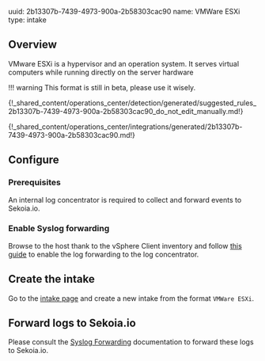 uuid: 2b13307b-7439-4973-900a-2b58303cac90
name: VMWare ESXi
type: intake

## Overview

VMware ESXi is a hypervisor and an operation system. It serves virtual computers while running directly on the server hardware

!!! warning
    This format is still in beta, please use it wisely.


{!_shared_content/operations_center/detection/generated/suggested_rules_2b13307b-7439-4973-900a-2b58303cac90_do_not_edit_manually.md!}

{!_shared_content/operations_center/integrations/generated/2b13307b-7439-4973-900a-2b58303cac90.md!}

## Configure

### Prerequisites

An internal log concentrator is required to collect and forward events to Sekoia.io.

### Enable Syslog forwarding

Browse to the host thank to the vSphere Client inventory and follow [this guide](https://docs.vmware.com/en/VMware-vSphere/7.0/com.vmware.esxi.upgrade.doc/GUID-9F67DB52-F469-451F-B6C8-DAE8D95976E7.html) to enable the log forwarding to the log concentrator.

## Create the intake

Go to the [intake page](https://app.sekoia.io/operations/intakes) and create a new intake from the format `VMWare ESXi`.

## Forward logs to Sekoia.io

Please consult the [Syslog Forwarding](../../../../ingestion_methods/sekoiaio_forwarder/) documentation to forward these logs to Sekoia.io.
